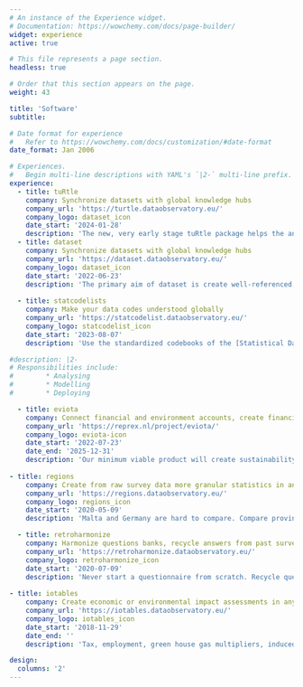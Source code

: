 ```yaml
---
# An instance of the Experience widget.
# Documentation: https://wowchemy.com/docs/page-builder/
widget: experience
active: true

# This file represents a page section.
headless: true

# Order that this section appears on the page.
weight: 43

title: 'Software'
subtitle:

# Date format for experience
#   Refer to https://wowchemy.com/docs/customization/#date-format
date_format: Jan 2006

# Experiences.
#   Begin multi-line descriptions with YAML's `|2-` multi-line prefix.
experience:
  - title: tuRtle
    company: Synchronize datasets with global knowledge hubs
    company_url: 'https://turtle.dataobservatory.eu/'
    company_logo: dataset_icon
    date_start: '2024-01-28'
    description: 'The new, very early stage tuRtle package helps the annotation of datasets created in the R statistical environment with the Resource Description Frameworks Turtle language for linking across the Internet.'
  - title: dataset
    company: Synchronize datasets with global knowledge hubs
    company_url: 'https://dataset.dataobservatory.eu/'
    company_logo: dataset_icon
    date_start: '2022-06-23'
    description: 'The primary aim of dataset is create well-referenced, well-described, interoperable datasets that can be easily placed on global knowledge graphs using the W3C DataSet and RDF definition, or syncronized via APIs that follow the Statistical Data and Metadata eXchange standards.'
    
  - title: statcodelists
    company: Make your data codes understood globally
    company_url: 'https://statcodelist.dataobservatory.eu/'
    company_logo: statcodelist_icon
    date_start: '2023-08-07'
    description: 'Use the standardized codebooks of the [Statistical Data and Metadata eXchange]() for international, language-independent, machine-to-machine data exchanges.'

#description: |2-
# Responsibilities include:
#        * Analysing
#        * Modelling
#        * Deploying

  - title: eviota
    company: Connect financial and environment accounts, create financial + ESG reports
    company_url: 'https://reprex.nl/project/eviota/'
    company_logo: eviota-icon
    date_start: '2022-07-23'
    date_end: '2025-12-31'
    description: 'Our minimum viable product will create sustainability reports (or report components) for greenhouse gases and sustainable water use with applying the Global GHG Accounting & Reporting Standard for the Financial Industry and EFRAG’s proposed concept on connecting European accounting standards and information with sustainability.'
    
- title: regions
    company: Create from raw survey data more granular statistics in any EU country.
    company_url: 'https://regions.dataobservatory.eu/'
    company_logo: regions_icon
    date_start: '2020-05-09'
    description: 'Malta and Germany are hard to compare. Compare provinces with provinces, regions with regions. [Documentation & download](https://regions.dataobservatory.eu/)'

  - title: retroharmonize
    company: Harmonize questions banks, recycle answers from past surveys
    company_url: 'https://retroharmonize.dataobservatory.eu/'
    company_logo: retroharmonize_icon
    date_start: '2020-07-09'
    description: 'Never start a questionnaire from scratch. Recycle questions from question banks, answer from open data repositories, and let your respondents add theirs. [Documentation & download](https://regions.dataobservatory.eu/)'
    
- title: iotables
    company: Create economic or environmental impact assessments in any EU country.
    company_url: 'https://iotables.dataobservatory.eu/'
    company_logo: iotables_icon
    date_start: '2018-11-29'
    date_end: ''
    description: 'Tax, employment, green house gas multipliers, induced effects, policy scenarios. [Documentation & download](https://iotables.dataobservatory.eu/)'

design:
  columns: '2'
---
```

